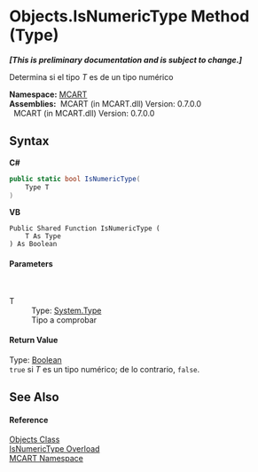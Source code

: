 # Objects.IsNumericType Method (Type)
 _**\[This is preliminary documentation and is subject to change.\]**_

Determina si el tipo *T* es de un tipo numérico

**Namespace:**&nbsp;<a href="89e7854f-fe6f-d208-fb0c-b17953422852">MCART</a><br />**Assemblies:**&nbsp;&nbsp;MCART (in MCART.dll) Version: 0.7.0.0<br />&nbsp;&nbsp;MCART (in MCART.dll) Version: 0.7.0.0<br />

## Syntax

**C#**<br />
``` C#
public static bool IsNumericType(
	Type T
)
```

**VB**<br />
``` VB
Public Shared Function IsNumericType ( 
	T As Type
) As Boolean
```


#### Parameters
&nbsp;<dl><dt>T</dt><dd>Type: <a href="http://msdn2.microsoft.com/es-es/library/42892f65" target="_blank">System.Type</a><br />Tipo a comprobar</dd></dl>

#### Return Value
Type: <a href="http://msdn2.microsoft.com/es-es/library/a28wyd50" target="_blank">Boolean</a><br />`true` si *T* es un tipo numérico; de lo contrario, `false`.

## See Also


#### Reference
<a href="bed01b44-1ba8-b02e-7f19-0855e84b8dbd">Objects Class</a><br /><a href="825311f5-4e01-a514-9300-b7bc7bfa1481">IsNumericType Overload</a><br /><a href="89e7854f-fe6f-d208-fb0c-b17953422852">MCART Namespace</a><br />